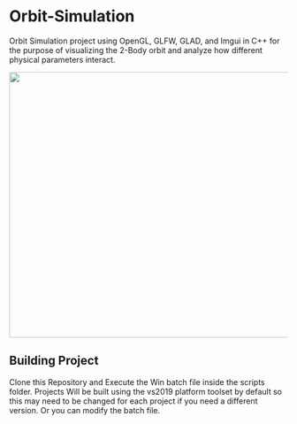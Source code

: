 # Orbit-Simulation
Orbit Simulation project using OpenGL, GLFW, GLAD, and Imgui in C++ for the purpose of visualizing the 2-Body orbit and analyze how different physical parameters interact.

<p align= "center">
<img src="OrbitAnimation2.gif" width="900" height="480" />
</p>

## Building Project
Clone this Repository and Execute the Win batch file inside the scripts folder. Projects Will be built using the vs2019 platform toolset by default so this may need to be changed for each project if you need a different version. Or you can modify the batch file.

